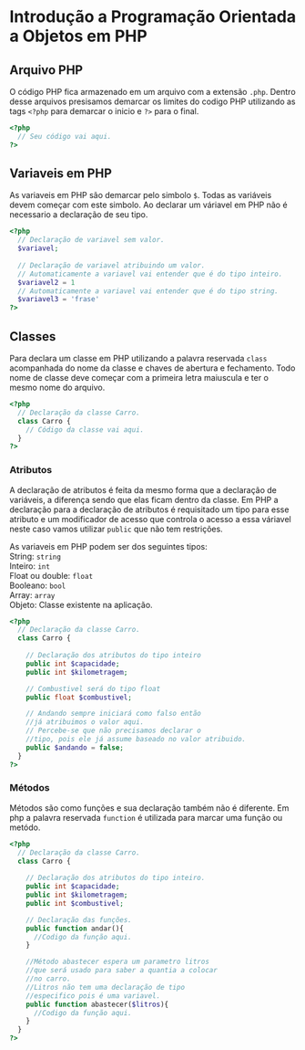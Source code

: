 # Introdução a Programação Orientada a Objetos em PHP

## Arquivo PHP

O código PHP fica armazenado em um arquivo com a extensão `.php`.
Dentro desse arquivos presisamos demarcar os limites do codigo PHP utilizando as tags `<?php` para demarcar o inicio e `?>` para o final.

```php
<?php
  // Seu código vai aqui.
?>
```

## Variaveis em PHP

As variaveis em PHP são demarcar pelo simbolo `$`.
Todas as variáveis devem começar com este simbolo.
Ao declarar um váriavel em PHP não é necessario a declaração de seu tipo.

```php
<?php
  // Declaração de variavel sem valor.
  $variavel;
  
  // Declaração de variavel atribuindo um valor.
  // Automaticamente a variavel vai entender que é do tipo inteiro.
  $variavel2 = 1
  // Automaticamente a variavel vai entender que é do tipo string.
  $variavel3 = 'frase'
?>
```

## Classes

Para declara um classe em PHP utilizando a palavra reservada `class` acompanhada do nome da classe e chaves de abertura e fechamento.
Todo nome de classe deve começar com a primeira letra maiuscula e ter o mesmo nome do arquivo.

```php
<?php
  // Declaração da classe Carro.
  class Carro {
    // Código da classe vai aqui.
  }
?>
```
### Atributos

A declaração de atributos é feita da mesmo forma que a declaração de variáveis, a diferença sendo que elas ficam dentro da classe.
Em PHP a declaração para a declaração de atributos é requisitado um tipo para esse atributo e um modificador de acesso que controla o acesso a essa váriavel neste caso vamos utilizar `public` que não tem restrições.

As variaveis em PHP podem ser dos seguintes tipos:  
String: `string`  
Inteiro: `int`  
Float ou double: `float`  
Booleano: `bool`  
Array: `array`  
Objeto: Classe existente na aplicação.

```php
<?php
  // Declaração da classe Carro.
  class Carro {
    
    // Declaração dos atributos do tipo inteiro
    public int $capacidade;
    public int $kilometragem;

    // Combustivel será do tipo float
    public float $combustivel;

    // Andando sempre iniciará como falso então 
    //já atribuimos o valor aqui.
    // Percebe-se que não precisamos declarar o 
    //tipo, pois ele já assume baseado no valor atribuido.
    public $andando = false;
  }
?>
```
### Métodos
Métodos são como funções e sua declaração também não é diferente.
Em php a palavra reservada `function` é utilizada para marcar uma função ou metódo.

```php
<?php
  // Declaração da classe Carro.
  class Carro {
    
    // Declaração dos atributos do tipo inteiro.
    public int $capacidade;
    public int $kilometragem;
    public int $combustivel;

    // Declaração das funções.
    public function andar(){
      //Codigo da função aqui.
    }

    //Método abastecer espera um parametro litros
    //que será usado para saber a quantia a colocar 
    //no carro.
    //Litros não tem uma declaração de tipo 
    //especifico pois é uma variavel.
    public function abastecer($litros){
      //Codigo da função aqui.
    }
  }
?>
```